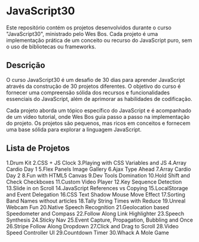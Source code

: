 # JavaScript30

Este repositório contém os projetos desenvolvidos durante o curso "JavaScript30", ministrado pelo Wes Bos. Cada projeto é uma implementação prática de um conceito ou recurso do JavaScript puro, sem o uso de bibliotecas ou frameworks.

## Descrição
O curso JavaScript30 é um desafio de 30 dias para aprender JavaScript através da construção de 30 projetos diferentes. O objetivo do curso é fornecer uma compreensão sólida dos recursos e funcionalidades essenciais do JavaScript, além de aprimorar as habilidades de codificação.

Cada projeto aborda um tópico específico do JavaScript e é acompanhado de um vídeo tutorial, onde Wes Bos guia passo a passo na implementação do projeto. Os projetos são pequenos, mas ricos em conceitos e fornecem uma base sólida para explorar a linguagem JavaScript.

## Lista de Projetos
1.Drum Kit
2.CSS + JS Clock
3.Playing with CSS Variables and JS
4.Array Cardio Day 1
5.Flex Panels Image Gallery
6.Ajax Type Ahead
7.Array Cardio Day 2
8.Fun with HTML5 Canvas
9.Dev Tools Domination
10.Hold Shift and Check Checkboxes
11.Custom Video Player
12.Key Sequence Detection
13.Slide in on Scroll
14.JavaScript References vs Copying
15.LocalStorage and Event Delegation
16.CSS Text Shadow Mouse Move Effect
17.Sorting Band Names without articles
18.Tally String Times with Reduce
19.Unreal Webcam Fun
20.Native Speech Recognition
21.Geolocation based Speedometer and Compass
22.Follow Along Link Highlighter
23.Speech Synthesis
24.Sticky Nav
25.Event Capture, Propagation, Bubbling and Once
26.Stripe Follow Along Dropdown
27.Click and Drag to Scroll
28.Video Speed Controller UI
29.Countdown Timer
30.Whack A Mole Game
